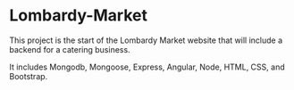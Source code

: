 # Lombardy-Market

This project is the start of the Lombardy Market website that will include a backend for a catering business.

It includes Mongodb, Mongoose, Express, Angular, Node, HTML, CSS, and Bootstrap.
